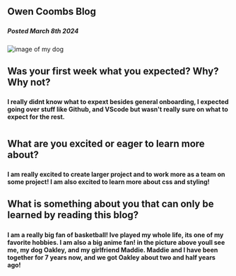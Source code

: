 ####
## <h2> Owen Coombs Blog
### <h5>_Posted March 8th 2024_
![image of my dog](https://mail.google.com/mail/u/0?ui=2&ik=50c14320e3&attid=0.1&permmsgid=msg-a:r4587995427499818070&th=18e1a52cc5d3a9a3&view=fimg&fur=ip&sz=s0-l75-ft&attbid=ANGjdJ9ib8VsXllqECc3TlboApB95X47MJyncZDVNryP6RfbCS4p-BiqkQJemjA6QtOqHqUveHBvQ6cw9UWBJJoglDX56tGVbhj0kvCB0XkOCIMpCK9ykqsquesNcb4&disp=emb&realattid=18e1a52c00c99637af91)
### <h2> Was your first week what you expected? Why? Why not?
##### <h4> I really didnt know what to expext besides general onboarding, I expected going over stuff like Github, and VScode but wasn't really sure on what to expect for the rest.
# <h2>What are you excited or eager to learn more about?
##### <h4> I am really excited to create larger project and to work more as a team on some project! I am also excited to learn more about css and styling! 
##### <h2>  What is something about you that can only be learned by reading this blog?
##### <h4> I am a really big fan of basketball! Ive played my whole life, its one of my favorite hobbies. I am also a big anime fan! in the picture above youll see me, my dog Oakley, and my girlfriend Maddie. Maddie and I have been together for 7 years now, and we got Oakley about two and half years ago!